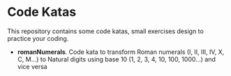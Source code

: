 # Code Katas

This repository contains some code katas, small exercises design to practice your coding.

- **romanNumerals**. Code kata to transform Roman numerals (I, II, III, IV, X, C, M...) to Natural digits using base 10 (1, 2, 3, 4, 10, 100, 1000...) and vice versa
